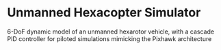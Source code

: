 # Unmanned Hexacopter Simulator
6-DoF dynamic model of an unmanned hexarotor vehicle, with a cascade PID controller for piloted simulations mimicking the Pixhawk architecture
